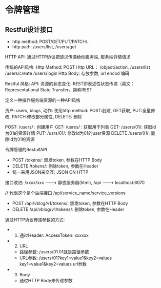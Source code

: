 # 令牌管理


## Restful设计接口

+ http method: POST/GET/PUT/PATCH/..
+ http path:   /users/list,  /users/get

HTTP API:  通过HTTP协议把请求传递给你服务端, 服务端详情请求

传统的API风格:
Http Method: POST 
Http URL：  /object/action,  /users/list /users/create /users/login
Http Body: 存放参数, url encod 编码

Restful 风格:
API: 资源的状态变化:  REST即表述性状态传递（英文：Representational State Transfer，简称REST

定义一种操作服务端资源的一种API风格

资产: users, blogs, 
动作: 使用http method: POST:创建, GET获取, PUT:全量修改, PATCH:修改部分属性, DELETE: 删除

POST: /users/ : 创建用户
GET:  /usres/ : 获取用于列表
GET: /users/01/: 获取id为01的资源详情
PUT: /usrs/01/: 修改id为01的user资源
DELETE /users/01/: 删除id为01的资源


令牌管理的RestulfAPI

+ POST /tokens/: 颁发token, 参数在HTTP Body
+ DELETE /tokens/: 删除token, 参数在Header
+ 统一采用JSON来交互: JSON ON HTTP

接口改进:  /xxxx/xxx ---> 静态服务器(html),   /api ---> localhost:8070

// 代表这个是个后端接口
/api/service_name/service_versions
+ POST /api/vblog/v1/tokens/: 颁发token, 参数在HTTP Body
+ DELETE /api/vblog/v1/tokens/: 删除token, 参数在Header

通过HTTP协议传递参数的方式:
+ 1. 通过Header:  AccessToken: xxxxxx
+ 2. URL
   + 路径参数: /users/01  01就是路径参数
   + URL参数: /users/01?key1=value1&key2=values   key1=value1&key2=values url参数
+ 3. Body
   + 通过HTTP Body来传递参数


